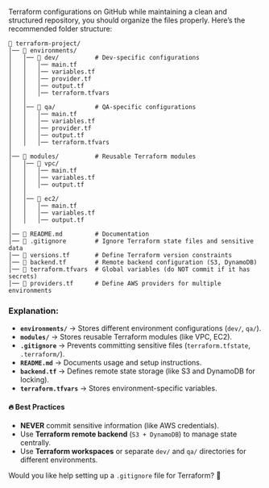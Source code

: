 Terraform configurations on GitHub while maintaining a clean and structured repository, you should organize the files properly. Here’s the recommended folder structure:  

```
📂 terraform-project/
│── 📂 environments/
│   │── 📂 dev/          # Dev-specific configurations
│   │   │── main.tf
│   │   │── variables.tf
│   │   │── provider.tf
│   │   │── output.tf
│   │   │── terraform.tfvars
│   │
│   │── 📂 qa/           # QA-specific configurations
│   │   │── main.tf
│   │   │── variables.tf
│   │   │── provider.tf
│   │   │── output.tf
│   │   │── terraform.tfvars
│
│── 📂 modules/          # Reusable Terraform modules
│   │── 📂 vpc/
│   │   │── main.tf
│   │   │── variables.tf
│   │   │── output.tf
│   │
│   │── 📂 ec2/
│   │   │── main.tf
│   │   │── variables.tf
│   │   │── output.tf
│
│── 📄 README.md         # Documentation
│── 📄 .gitignore        # Ignore Terraform state files and sensitive data
│── 📄 versions.tf       # Define Terraform version constraints
│── 📄 backend.tf        # Remote backend configuration (S3, DynamoDB)
│── 📄 terraform.tfvars  # Global variables (do NOT commit if it has secrets)
│── 📄 providers.tf      # Define AWS providers for multiple environments
```

### Explanation:
- **`environments/`** → Stores different environment configurations (`dev/`, `qa/`).
- **`modules/`** → Stores reusable Terraform modules (like VPC, EC2).
- **`.gitignore`** → Prevents committing sensitive files (`terraform.tfstate`, `.terraform/`).
- **`README.md`** → Documents usage and setup instructions.
- **`backend.tf`** → Defines remote state storage (like S3 and DynamoDB for locking).
- **`terraform.tfvars`** → Stores environment-specific variables.

#### 🔥 **Best Practices**
- **NEVER** commit sensitive information (like AWS credentials).
- Use **Terraform remote backend** (`S3 + DynamoDB`) to manage state centrally.
- Use **Terraform workspaces** or separate `dev/` and `qa/` directories for different environments.

Would you like help setting up a `.gitignore` file for Terraform? 🚀
